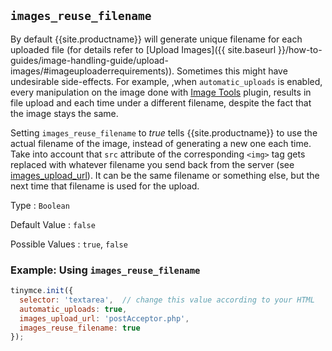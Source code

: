 ## `images_reuse_filename`

By default {{site.productname}} will generate unique filename for each uploaded file (for details refer to [Upload Images]({{ site.baseurl }}/how-to-guides/image-handling-guide/upload-images/#imageuploaderrequirements)). Sometimes this might have undesirable side-effects. For example, ,when `automatic_uploads` is enabled, every manipulation on the image done with [Image Tools]({{site.baseurl}}/plugins-ref/opensource/imagetools) plugin, results in file upload and each time under a different filename, despite the fact that the image stays the same.

Setting `images_reuse_filename` to *true* tells {{site.productname}} to use the actual filename of the image, instead of generating a new one each time. Take into account that `src` attribute of the corresponding `<img>` tag gets replaced with whatever filename you send back from the server (see [images_upload_url](#images_upload_url)). It can be the same filename or something else, but the next time that filename is used for the upload.

Type
: `Boolean`

Default Value
: `false`

Possible Values
: `true`, `false`

### Example: Using `images_reuse_filename`

```js
tinymce.init({
  selector: 'textarea',  // change this value according to your HTML
  automatic_uploads: true,
  images_upload_url: 'postAcceptor.php',
  images_reuse_filename: true
});
```
